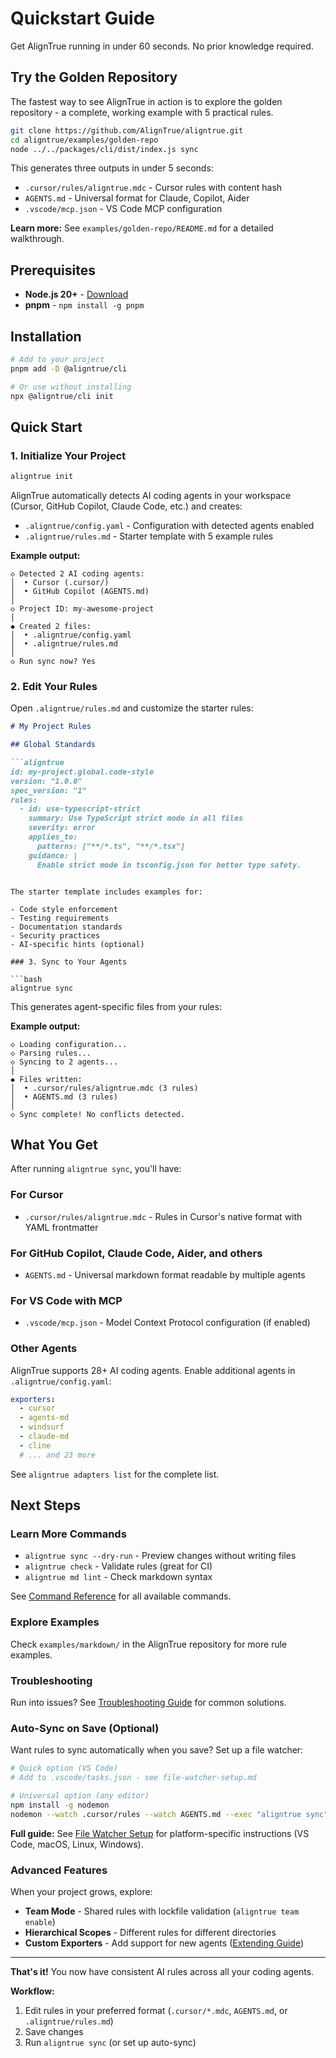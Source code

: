 # Quickstart Guide

Get AlignTrue running in under 60 seconds. No prior knowledge required.

## Try the Golden Repository

The fastest way to see AlignTrue in action is to explore the golden repository - a complete, working example with 5 practical rules.

```bash
git clone https://github.com/AlignTrue/aligntrue.git
cd aligntrue/examples/golden-repo
node ../../packages/cli/dist/index.js sync
```

This generates three outputs in under 5 seconds:
- `.cursor/rules/aligntrue.mdc` - Cursor rules with content hash
- `AGENTS.md` - Universal format for Claude, Copilot, Aider
- `.vscode/mcp.json` - VS Code MCP configuration

**Learn more:** See `examples/golden-repo/README.md` for a detailed walkthrough.

## Prerequisites

- **Node.js 20+** - [Download](https://nodejs.org/)
- **pnpm** - `npm install -g pnpm`

## Installation

```bash
# Add to your project
pnpm add -D @aligntrue/cli

# Or use without installing
npx @aligntrue/cli init
```

## Quick Start

### 1. Initialize Your Project

```bash
aligntrue init
```

AlignTrue automatically detects AI coding agents in your workspace (Cursor, GitHub Copilot, Claude Code, etc.) and creates:

- `.aligntrue/config.yaml` - Configuration with detected agents enabled
- `.aligntrue/rules.md` - Starter template with 5 example rules

**Example output:**

```
◇ Detected 2 AI coding agents:
│  • Cursor (.cursor/)
│  • GitHub Copilot (AGENTS.md)
│
◇ Project ID: my-awesome-project
│
◆ Created 2 files:
│  • .aligntrue/config.yaml
│  • .aligntrue/rules.md
│
◇ Run sync now? Yes
```

### 2. Edit Your Rules

Open `.aligntrue/rules.md` and customize the starter rules:

```markdown
# My Project Rules

## Global Standards

```aligntrue
id: my-project.global.code-style
version: "1.0.0"
spec_version: "1"
rules:
  - id: use-typescript-strict
    summary: Use TypeScript strict mode in all files
    severity: error
    applies_to:
      patterns: ["**/*.ts", "**/*.tsx"]
    guidance: |
      Enable strict mode in tsconfig.json for better type safety.
```
```

The starter template includes examples for:

- Code style enforcement
- Testing requirements
- Documentation standards
- Security practices
- AI-specific hints (optional)

### 3. Sync to Your Agents

```bash
aligntrue sync
```

This generates agent-specific files from your rules:

**Example output:**

```
◇ Loading configuration...
◇ Parsing rules...
◇ Syncing to 2 agents...
│
◆ Files written:
│  • .cursor/rules/aligntrue.mdc (3 rules)
│  • AGENTS.md (3 rules)
│
◇ Sync complete! No conflicts detected.
```

## What You Get

After running `aligntrue sync`, you'll have:

### For Cursor

- `.cursor/rules/aligntrue.mdc` - Rules in Cursor's native format with YAML frontmatter

### For GitHub Copilot, Claude Code, Aider, and others

- `AGENTS.md` - Universal markdown format readable by multiple agents

### For VS Code with MCP

- `.vscode/mcp.json` - Model Context Protocol configuration (if enabled)

### Other Agents

AlignTrue supports 28+ AI coding agents. Enable additional agents in `.aligntrue/config.yaml`:

```yaml
exporters:
  - cursor
  - agents-md
  - windsurf
  - claude-md
  - cline
  # ... and 23 more
```

See `aligntrue adapters list` for the complete list.

## Next Steps

### Learn More Commands

- `aligntrue sync --dry-run` - Preview changes without writing files
- `aligntrue check` - Validate rules (great for CI)
- `aligntrue md lint` - Check markdown syntax

See [Command Reference](commands.md) for all available commands.

### Explore Examples

Check `examples/markdown/` in the AlignTrue repository for more rule examples.

### Troubleshooting

Run into issues? See [Troubleshooting Guide](troubleshooting.md) for common solutions.

### Auto-Sync on Save (Optional)

Want rules to sync automatically when you save? Set up a file watcher:

```bash
# Quick option (VS Code)
# Add to .vscode/tasks.json - see file-watcher-setup.md

# Universal option (any editor)
npm install -g nodemon
nodemon --watch .cursor/rules --watch AGENTS.md --exec "aligntrue sync"
```

**Full guide:** See [File Watcher Setup](file-watcher-setup.md) for platform-specific instructions (VS Code, macOS, Linux, Windows).

### Advanced Features

When your project grows, explore:

- **Team Mode** - Shared rules with lockfile validation (`aligntrue team enable`)
- **Hierarchical Scopes** - Different rules for different directories
- **Custom Exporters** - Add support for new agents ([Extending Guide](extending-aligntrue.md))

---

**That's it!** You now have consistent AI rules across all your coding agents.

**Workflow:**
1. Edit rules in your preferred format (`.cursor/*.mdc`, `AGENTS.md`, or `.aligntrue/rules.md`)
2. Save changes
3. Run `aligntrue sync` (or set up auto-sync)

